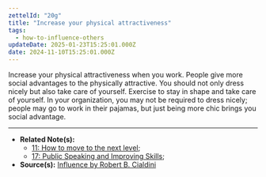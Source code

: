 ```yaml
---
zettelId: "20g"
title: "Increase your physical attractiveness"
tags:
  - how-to-influence-others
updateDate: 2025-01-23T15:25:01.000Z
date: 2024-11-10T15:25:01.000Z
---
```


Increase your physical attractiveness when you work. People give more social advantages to the physically attractive. You should not only dress nicely but also take care of yourself. Exercise to stay in shape and take care of yourself. In your organization, you may not be required to dress nicely; people may go to work in their pajamas, but just being more chic brings you social advantage.

---

- **Related Note(s):**
  - [11: How to move to the next level](/notes/11/);
  - [17: Public Speaking and Improving Skills](/notes/17/);
- **Source(s):** [Influence by Robert B. Cialdini](/books/influence-book-review-summary-and-notes/)
